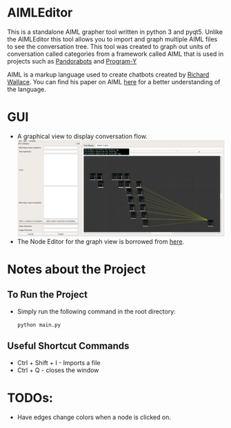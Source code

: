 # AIMLEditor
This is a standalone AIML grapher tool  written in python 3 and pyqt5. Unlike the AIMLEditor this tool allows you to import and graph multiple AIML files to see the conversation tree. This tool was created to graph out units of conversation called categories from a framework called AIML that is used in projects such as [Pandorabots](https://home.pandorabots.com/home.html) and [Program-Y](https://github.com/keiffster/program-y)


AIML is a markup language used to create chatbots created by [Richard Wallace](https://en.wikipedia.org/wiki/Richard_Wallace_(scientist)). You can find his paper on AIML [here](https://freeshell.de/~chali/programowanie/Anatomy_of_ALICE.pdf) for a better understanding of the language.

# GUI
- A graphical view to display conversation flow.
![graph view](Media/graphview.png)
- The Node Editor for the graph view is borrowed from [here](https://gitlab.com/pavel.krupala/pyqt-node-editor-tutorials).


# Notes about the Project

## To Run the Project
- Simply run the following command in the root directory: 
    ```
    python main.py
    ``` 

## Useful Shortcut Commands
- Ctrl + Shift + I - Imports a file
- Ctrl + Q - closes the window


# TODOs:
- Have edges change colors when a node is clicked on.